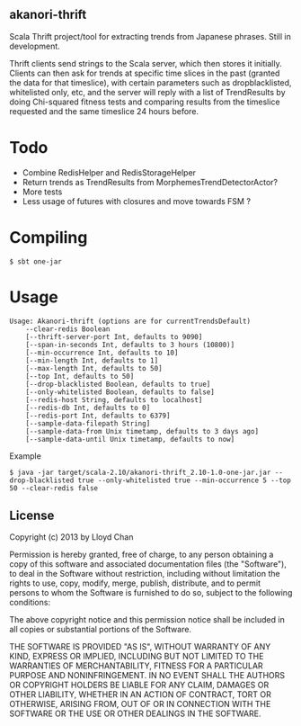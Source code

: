akanori-thrift
------------------

Scala Thrift project/tool for extracting trends from Japanese phrases. Still in development.

Thrift clients send strings to the Scala server, which then stores it initially. Clients can then ask for trends at specific time slices in the past (granted the data for that timeslice), with certain parameters such as dropblacklisted, whitelisted only, etc, and the server will reply with a list of TrendResults by doing Chi-squared fitness tests and comparing results from the timeslice requested and the same timeslice 24 hours before.

Todo
===
* Combine RedisHelper and RedisStorageHelper
* Return trends as TrendResults from MorphemesTrendDetectorActor?
* More tests
* Less usage of futures with closures and move towards FSM ?

Compiling
=======

`$ sbt one-jar`

Usage
=====

```
Usage: Akanori-thrift (options are for currentTrendsDefault)
    --clear-redis Boolean
    [--thrift-server-port Int, defaults to 9090]
    [--span-in-seconds Int, defaults to 3 hours (10800)]
    [--min-occurrence Int, defaults to 10]
    [--min-length Int, defaults to 1]
    [--max-length Int, defaults to 50]
    [--top Int, defaults to 50]
    [--drop-blacklisted Boolean, defaults to true]
    [--only-whitelisted Boolean, defaults to false]
    [--redis-host String, defaults to localhost]
    [--redis-db Int, defaults to 0]
    [--redis-port Int, defaults to 6379]
    [--sample-data-filepath String]
    [--sample-data-from Unix timetamp, defaults to 3 days ago]
    [--sample-data-until Unix timetamp, defaults to now]
```

Example
```
$ java -jar target/scala-2.10/akanori-thrift_2.10-1.0-one-jar.jar --drop-blacklisted true --only-whitelisted true --min-occurrence 5 --top 50 --clear-redis false
```

## License

Copyright (c) 2013 by Lloyd Chan

Permission is hereby granted, free of charge, to any person obtaining a
copy of this software and associated documentation files (the
"Software"), to deal in the Software without restriction, including
without limitation the rights to use, copy, modify, merge, publish,
distribute, and to permit persons to whom the Software is furnished to do so, subject to
the following conditions:

The above copyright notice and this permission notice shall be included
in all copies or substantial portions of the Software.

THE SOFTWARE IS PROVIDED "AS IS", WITHOUT WARRANTY OF ANY KIND, EXPRESS
OR IMPLIED, INCLUDING BUT NOT LIMITED TO THE WARRANTIES OF
MERCHANTABILITY, FITNESS FOR A PARTICULAR PURPOSE AND NONINFRINGEMENT.
IN NO EVENT SHALL THE AUTHORS OR COPYRIGHT HOLDERS BE LIABLE FOR ANY
CLAIM, DAMAGES OR OTHER LIABILITY, WHETHER IN AN ACTION OF CONTRACT,
TORT OR OTHERWISE, ARISING FROM, OUT OF OR IN CONNECTION WITH THE
SOFTWARE OR THE USE OR OTHER DEALINGS IN THE SOFTWARE.